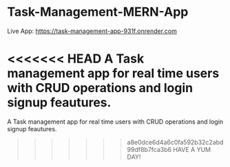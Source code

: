 # Task-Management-MERN-App

Live App: https://task-management-app-931f.onrender.com

<<<<<<< HEAD
A Task management app for real time users with CRUD operations and login signup feautures.
=======
A Task management app for real time users with CRUD operations and login signup feautures. 
>>>>>>> a8e0dce6d4a6c0fa592b32c2abd99df8b7fca3b6
HAVE A YUM DAY!
